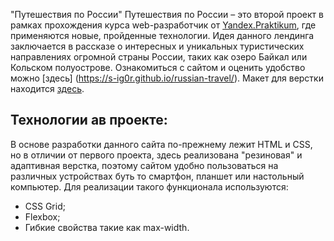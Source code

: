 "Путешествия по России"
Путешествия по России – это второй проект в рамках прохождения курса web-разработчик от [Yandex.Praktikum](https://practicum.yandex.ru/), где применяются новые, пройденные технологии. Идея данного лендинга заключается в рассказе о интересных и уникальных туристических направлениях огромной страны России, таких как озеро Байкал или Кольском полуострове. Ознакомиться с сайтом и оценить удобство можно [здесь] (https://s-ig0r.github.io/russian-travel/). Макет для верстки находится [здесь](https://www.figma.com/file/5S2WSbEFL6awjVWJ0NWL8Q/Sprint-3_-Russia-_-desktop-mobile?node-id=28503:0).

## Технологии ав проекте:

В основе разработки данного сайта по-прежнему лежит HTML и CSS, но в отличии от первого проекта, здесь реализована "резиновая" и адаптивная верстка, поэтому сайтом удобно пользоваться на различных устройствах буть то смартфон, планшет или настольный компьютер. Для реализации такого функционала используются:
 - CSS Grid;
 - Flexbox;
 - Гибкие свойства такие как max-width.
